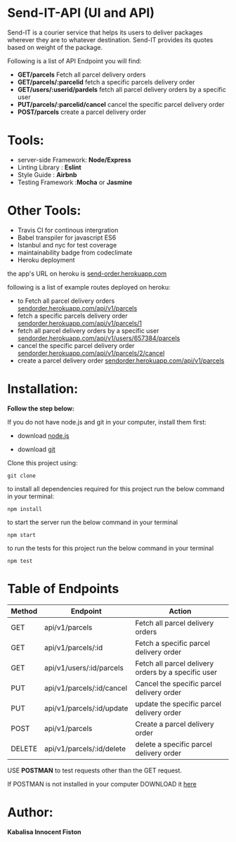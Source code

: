 # Send-IT-API (UI and API) 
Send-IT is a courier service that helps its users to deliver packages wherever they are to whatever destination. Send-IT provides its quotes
based on weight of the package. 

Following is a list of API Endpoint you will find:

* **GET/parcels** Fetch all parcel delivery orders
* **GET/parcels/:parcelid** fetch a specific parcels delivery order
* **GET/users/:userid/pardels** fetch all parcel delivery orders by a specific user
* **PUT/parcels/:parcelid/cancel** cancel the specific parcel delivery order
* **POST/parcels** create a parcel delivery order
 
 # Tools:
 * server-side Framework: **Node/Express**
 * Linting Library : **Eslint**
 * Style Guide : **Airbnb**
 * Testing Framework :**Mocha** or **Jasmine**
 
 # Other Tools:
 * Travis CI for continous intergration
 * Babel transpiler for javascript ES6
 * Istanbul and nyc for test coverage
 * maintainability badge from codeclimate
 * Heroku deployment
 
 the app's URL on heroku is [send-order.herokuapp.com](https://send-order.herokuapp.com/)
 
 following is a list of example routes deployed on heroku:
 
 * to Fetch all parcel delivery orders [sendorder.herokuapp.com/api/v1/parcels](https://sendorder.herokuapp.com/api/v1/parcels)
 * fetch a specific parcels delivery order [sendorder.herokuapp.com/api/v1/parcels/1](https://sendorder.herokuapp.com/api/v1/parcels/1)
 * fetch all parcel delivery orders by a specific user [sendorder.herokuapp.com/api/v1/users/657384/parcels](https://sendorder.herokuapp.com/api/v1/users/657384/parcels/)
 * cancel the specific parcel delivery order [sendorder.herokuapp.com/api/v1/parcels/2/cancel](https://sendorder.herokuapp.com/api/v1/parcels/2/cancel)
 * create a parcel delivery order [sendorder.herokuapp.com/api/v1/parcels](https://sendorder.herokuapp.com/api/v1/parcels)


# Installation: 
**Follow the step below:**

If you do not have node.js and git in your computer, install them first:

* download [node.js](https://nodejs.org/en/download/)

* download [git](https://git-scm.com/downloads)

Clone this project using:

```
git clone 
```
to install all dependencies required for this project run the below command in your terminal:
```
npm install
```
to start the server run the below command in your terminal
```
npm start
```
to run the tests for this project run the below command in your terminal
```
npm test
```

# Table of Endpoints
Method | Endpoint | Action 
------ | -------- | ------
GET | api/v1/parcels | Fetch all parcel delivery orders
GET | api/v1/parcels/:id | Fetch a specific parcel delivery order
GET | api/v1/users/:id/parcels | Fetch all parcel delivery orders by a specific user
PUT | api/v1/parcels/:id/cancel | Cancel the specific parcel delivery order
PUT | api/v1/parcels/:id/update | update the specific parcel delivery order
POST | api/v1/parcels | Create a parcel delivery order
DELETE | api/v1/parcels/:id/delete | delete a specific parcel delivery order

USE **POSTMAN** to test requests other than the GET request.

If POSTMAN is not installed in your computer DOWNLOAD it [here](https://www.getpostman.com/apps)

# Author:

**Kabalisa Innocent Fiston**


